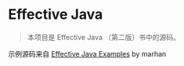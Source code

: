 # Effective Java

> 本项目是 Effective Java （第二版）书中的源码。

示例源码来自 [Effective Java Examples](https://github.com/marhan/effective-java-examples) by marhan
